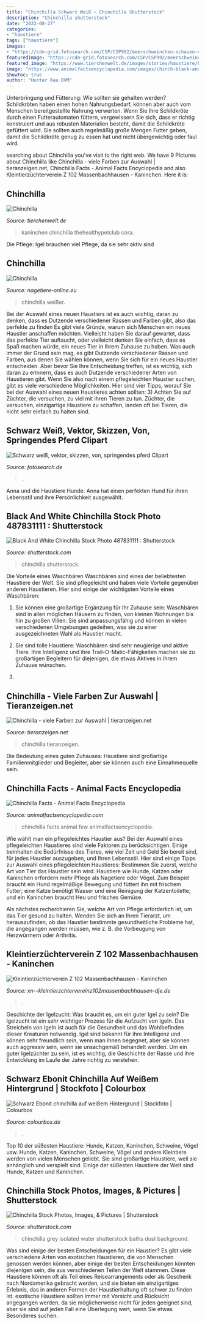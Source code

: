 ```yaml
---
title: "Chinchilla Schwarz Weiß ~ Chinchilla Shutterstock"
description: "Chinchilla shutterstock"
date: "2022-08-27"
categories:
- "haustiere"
tags: ["haustiere"]
images:
- "https://cdn-grid.fotosearch.com/CSP/CSP992/meerschweinchen-schauen-clip-art__k13045989.jpg"
featuredImage: "https://cdn-grid.fotosearch.com/CSP/CSP992/meerschweinchen-schauen-clip-art__k13045989.jpg"
featured_image: "https://www.tierchenwelt.de/images/stories/haustiere/kaninchen/chinchilla_kaninchen_l.jpg"
image: "https://www.animalfactsencyclopedia.com/images/chinch-black-and-white.jpg"
ShowToc: true
author: "Hunter Rau DVM"
---
```



Unterbringung und Fütterung: Wie sollten sie gehalten werden?
Schildkröten haben einen hohen Nahrungsbedarf, können aber auch vom Menschen bereitgestellte Nahrung verwerten. Wenn Sie Ihre Schildkröte durch einen Futterautomaten füttern, vergewissern Sie sich, dass er richtig konstruiert und aus robusten Materialien besteht, damit die Schildkröte gefüttert wird. Sie sollten auch regelmäßig große Mengen Futter geben, damit die Schildkröte genug zu essen hat und nicht übergewichtig oder faul wird.

	

		
searching about Chinchilla you've visit to the right web. We have 9 Pictures about Chinchilla like Chinchilla - viele Farben zur Auswahl | tieranzeigen.net, Chinchilla Facts - Animal Facts Encyclopedia and also Kleintierzüchterverein Z 102 Massenbachhausen - Kaninchen. Here it is:
		
    
## Chinchilla

<img loading=lazy src="https://www.tierchenwelt.de/images/stories/haustiere/kaninchen/chinchilla_kaninchen_l.jpg" onerror="this.onerror=null;this.src='https://tse1.mm.bing.net/th?id=OIP.lLYS_8ENn94cFT9c18wwYAHaE8&amp;pid=15.1';" alt="Chinchilla">

_Source: tierchenwelt.de_

>kaninchen chinchilla thehealthypetclub cora. 

	

Die Pflege: Igel brauchen viel Pflege, da sie sehr aktiv sind

    
## Chinchilla

<img loading=lazy src="http://www.nagetiere-online.eu/images/bilder/chinchilla_weiss.jpg" onerror="this.onerror=null;this.src='https://tse4.mm.bing.net/th?id=OIP.LIJz0946_bWyIue_h4T2twHaIs&amp;pid=15.1';" alt="Chinchilla">

_Source: nagetiere-online.eu_

>chinchilla weißer. 

	

Bei der Auswahl eines neuen Haustiers ist es auch wichtig, daran zu denken, dass es Dutzende verschiedener Rassen und Farben gibt, also das perfekte zu finden
Es gibt viele Gründe, warum sich Menschen ein neues Haustier anschaffen möchten. Vielleicht haben Sie darauf gewartet, dass das perfekte Tier auftaucht, oder vielleicht denken Sie einfach, dass es Spaß machen würde, ein neues Tier in Ihrem Zuhause zu haben. Was auch immer der Grund sein mag, es gibt Dutzende verschiedener Rassen und Farben, aus denen Sie wählen können, wenn Sie sich für ein neues Haustier entscheiden. Aber bevor Sie Ihre Entscheidung treffen, ist es wichtig, sich daran zu erinnern, dass es auch Dutzende verschiedener Arten von Haustieren gibt. Wenn Sie also nach einem pflegeleichten Haustier suchen, gibt es viele verschiedene Möglichkeiten. Hier sind vier Tipps, worauf Sie bei der Auswahl eines neuen Haustieres achten sollten:
3) Achten Sie auf Züchter, die versuchen, zu viel mit ihren Tieren zu tun. Züchter, die versuchen, einzigartige Haustiere zu schaffen, landen oft bei Tieren, die nicht sehr einfach zu halten sind.

    
## Schwarz Weiß, Vektor, Skizzen, Von, Springendes Pferd Clipart

<img loading=lazy src="https://cdn-grid.fotosearch.com/CSP/CSP992/meerschweinchen-schauen-clip-art__k13045989.jpg" onerror="this.onerror=null;this.src='https://tse4.mm.bing.net/th?id=OIP.133rv6vr3Oyt_lUzFtyHkgAAAA&amp;pid=15.1';" alt="Schwarz weiß, vektor, skizzen, von, springendes pferd Clipart">

_Source: fotosearch.de_

>. 

	

Anna und die Haustiere Hunde: Anna hat einen perfekten Hund für ihren Lebensstil und ihre Persönlichkeit ausgewählt.

    
## Black And White Chinchilla Stock Photo 487831111 : Shutterstock

<img loading=lazy src="http://image.shutterstock.com/z/stock-photo-black-and-white-chinchilla-487831111.jpg" onerror="this.onerror=null;this.src='https://tse2.mm.bing.net/th?id=OIP.X3V2T5jjIGGAJf9nDxYvyQHaFb&amp;pid=15.1';" alt="Black And White Chinchilla Stock Photo 487831111 : Shutterstock">

_Source: shutterstock.com_

>chinchilla shutterstock. 

	

Die Vorteile eines Waschbären
Waschbären sind eines der beliebtesten Haustiere der Welt. Sie sind pflegeleicht und haben viele Vorteile gegenüber anderen Haustieren. Hier sind einige der wichtigsten Vorteile eines Waschbären:
1. Sie können eine großartige Ergänzung für Ihr Zuhause sein: Waschbären sind in allen möglichen Häusern zu finden, von kleinen Wohnungen bis hin zu großen Villen. Sie sind anpassungsfähig und können in vielen verschiedenen Umgebungen gedeihen, was sie zu einer ausgezeichneten Wahl als Haustier macht.

2. Sie sind tolle Haustiere: Waschbären sind sehr neugierige und aktive Tiere. Ihre Intelligenz und ihre Trail-O-Matic-Fähigkeiten machen sie zu großartigen Begleitern für diejenigen, die etwas Aktives in ihrem Zuhause wünschen.

3.

    
## Chinchilla - Viele Farben Zur Auswahl | Tieranzeigen.net

<img loading=lazy src="https://www.tieranzeigen.net/export/37WF81MthcIx.JPG" onerror="this.onerror=null;this.src='https://tse3.mm.bing.net/th?id=OIP.KEfk0QQ80U3gEbiKvSC5BQHaG0&amp;pid=15.1';" alt="Chinchilla - viele Farben zur Auswahl | tieranzeigen.net">

_Source: tieranzeigen.net_

>chinchilla tieranzeigen. 

	

Die Bedeutung eines guten Zuhauses: Haustiere sind großartige Familienmitglieder und Begleiter, aber sie können auch eine Einnahmequelle sein.

    
## Chinchilla Facts - Animal Facts Encyclopedia

<img loading=lazy src="https://www.animalfactsencyclopedia.com/images/chinch-black-and-white.jpg" onerror="this.onerror=null;this.src='https://tse3.mm.bing.net/th?id=OIP.vPqfzbeSYghmf8HWhLi85AHaE0&amp;pid=15.1';" alt="Chinchilla Facts - Animal Facts Encyclopedia">

_Source: animalfactsencyclopedia.com_

>chinchilla facts animal few animalfactsencyclopedia. 

	

Wie wählt man ein pflegeleichtes Haustier aus?
Bei der Auswahl eines pflegeleichten Haustieres sind viele Faktoren zu berücksichtigen. Einige beinhalten die Bedürfnisse des Tieres, wie viel Zeit und Geld Sie bereit sind, für jedes Haustier auszugeben, und Ihren Lebensstil. Hier sind einige Tipps zur Auswahl eines pflegeleichten Haustieres:
Bestimmen Sie zuerst, welche Art von Tier das Haustier sein wird. Haustiere wie Hunde, Katzen oder Kaninchen erfordern mehr Pflege als Nagetiere oder Vögel. Zum Beispiel braucht ein Hund regelmäßige Bewegung und füttert ihn mit frischem Futter; eine Katze benötigt Wasser und eine Reinigung der Katzentoilette; und ein Kaninchen braucht Heu und frisches Gemüse.

Als nächstes recherchieren Sie, welche Art von Pflege erforderlich ist, um das Tier gesund zu halten. Wenden Sie sich an Ihren Tierarzt, um herauszufinden, ob das Haustier bestimmte gesundheitliche Probleme hat, die angegangen werden müssen, wie z. B. die Vorbeugung von Herzwürmern oder Arthritis.

    
## Kleintierzüchterverein Z 102 Massenbachhausen - Kaninchen

<img loading=lazy src="https://www.xn--kleintierzchtervereinz102massenbachhausen-dje.de/s/cc_images/teaserbox_2457366381.jpg?t=1436627678" onerror="this.onerror=null;this.src='https://tse1.mm.bing.net/th?id=OIP.dRv8Ftj9UrdlWFrPNPkJCgHaFj&amp;pid=15.1';" alt="Kleintierzüchterverein Z 102 Massenbachhausen - Kaninchen">

_Source: xn--kleintierzchtervereinz102massenbachhausen-dje.de_

>. 

	

Geschichte der Igelzucht: Was braucht es, um ein guter Igel zu sein?
Die Igelzucht ist ein sehr wichtiger Prozess für die Aufzucht von Igeln. Das Streicheln von Igeln ist auch für die Gesundheit und das Wohlbefinden dieser Kreaturen notwendig. Igel sind bekannt für ihre Intelligenz und können sehr freundlich sein, wenn man ihnen begegnet, aber sie können auch aggressiv sein, wenn sie unsachgemäß behandelt werden. Um ein guter Igelzüchter zu sein, ist es wichtig, die Geschichte der Rasse und ihre Entwicklung im Laufe der Jahre richtig zu verstehen.

    
## Schwarz Ebonit Chinchilla Auf Weißem Hintergrund | Stockfoto | Colourbox

<img loading=lazy src="https://d2gg9evh47fn9z.cloudfront.net/800px_COLOURBOX2257464.jpg" onerror="this.onerror=null;this.src='https://tse4.mm.bing.net/th?id=OIP.e1IIscNm5Ofk3Og9sgoPfwHaE7&amp;pid=15.1';" alt="Schwarz Ebonit chinchilla auf weißem Hintergrund | Stockfoto | Colourbox">

_Source: colourbox.de_

>. 

	

Top 10 der süßesten Haustiere: Hunde, Katzen, Kaninchen, Schweine, Vögel usw.
Hunde, Katzen, Kaninchen, Schweine, Vögel und andere Kleintiere werden von vielen Menschen geliebt. Sie sind großartige Haustiere, weil sie anhänglich und verspielt sind. Einige der süßesten Haustiere der Welt sind Hunde, Katzen und Kaninchen.

    
## Chinchilla Stock Photos, Images, &amp; Pictures | Shutterstock

<img loading=lazy src="http://thumb7.shutterstock.com/display_pic_with_logo/503017/503017,1300617142,1/stock-photo-grey-chinchilla-isolated-73518754.jpg" onerror="this.onerror=null;this.src='https://tse4.mm.bing.net/th?id=OIP.TR-8pIVTRubbPHsHcF6GKgAAAA&amp;pid=15.1';" alt="Chinchilla Stock Photos, Images, &amp; Pictures | Shutterstock">

_Source: shutterstock.com_

>chinchilla grey isolated water shutterstock baths dust background. 

	

Was sind einige der besten Entscheidungen für ein Haustier?
Es gibt viele verschiedene Arten von exotischen Haustieren, die von Menschen genossen werden können, aber einige der besten Entscheidungen könnten diejenigen sein, die aus verschiedenen Teilen der Welt stammen. Diese Haustiere können oft als Teil eines Reisearrangements oder als Geschenk nach Nordamerika gebracht werden, und sie bieten ein einzigartiges Erlebnis, das in anderen Formen der Haustierhaltung oft schwer zu finden ist. exotische Haustiere sollten immer mit Vorsicht und Rücksicht angegangen werden, da sie möglicherweise nicht für jeden geeignet sind, aber sie sind auf jeden Fall eine Überlegung wert, wenn Sie etwas Besonderes suchen.

